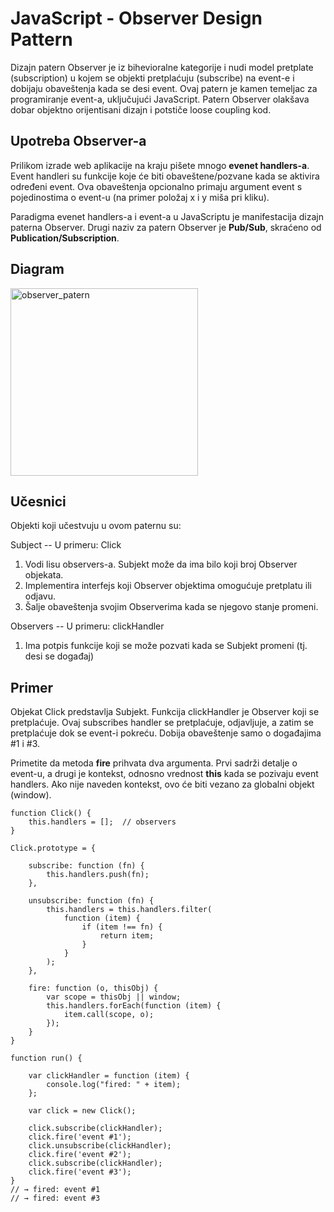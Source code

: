 # JavaScript - Observer Design Pattern

Dizajn patern Observer je iz bihevioralne kategorije i nudi model pretplate (subscription) u kojem se objekti pretplaćuju (subscribe) na event-e i dobijaju obaveštenja kada se desi event. Ovaj patern je kamen temeljac za programiranje event-a, uključujući JavaScript. Patern Observer olakšava dobar objektno orijentisani dizajn i potstiče loose coupling kod.

## Upotreba Observer-a

Prilikom izrade web aplikacije na kraju pišete mnogo **evenet handlers-a**. Event handleri su funkcije koje će biti obaveštene/pozvane kada se aktivira određeni event. Ova obaveštenja opcionalno primaju argument event s pojedinostima o event-u (na primer položaj x i y miša pri kliku).

Paradigma evenet handlers-a i event-a u JavaScriptu je manifestacija dizajn paterna Observer. Drugi naziv za patern Observer je **Pub/Sub**, skraćeno od **Publication/Subscription**.

## Diagram

<img width="300" alt="observer_patern" src="https://user-images.githubusercontent.com/21141150/206925042-4cf2a6f2-b3bc-4d11-9c7c-673febfc0947.png">

## Učesnici

Objekti koji učestvuju u ovom paternu su:

Subject -- U primeru: Click
1. Vodi lisu observers-a. Subjekt može da ima bilo koji broj Observer objekata.
2. Implementira interfejs koji Observer objektima omogućuje pretplatu ili odjavu.
3. Šalje obaveštenja svojim Observerima kada se njegovo stanje promeni.

Observers -- U primeru: clickHandler
1. Ima potpis funkcije koji se može pozvati kada se Subjekt promeni (tj. desi se događaj)


## Primer

Objekat Click predstavlja Subjekt. Funkcija clickHandler je Observer koji se pretplaćuje. Ovaj subscribes handler se pretplaćuje, odjavljuje, a zatim se pretplaćuje dok se event-i pokreću. Dobija obaveštenje samo o događajima #1 i #3.

Primetite da metoda **fire** prihvata dva argumenta. Prvi sadrži detalje o event-u, a drugi je kontekst, odnosno vrednost **this** kada se pozivaju event handlers. Ako nije naveden kontekst, ovo će biti vezano za globalni objekt (window).

```
function Click() {
    this.handlers = [];  // observers
}

Click.prototype = {

    subscribe: function (fn) {
        this.handlers.push(fn);
    },

    unsubscribe: function (fn) {
        this.handlers = this.handlers.filter(
            function (item) {
                if (item !== fn) {
                    return item;
                }
            }
        );
    },

    fire: function (o, thisObj) {
        var scope = thisObj || window;
        this.handlers.forEach(function (item) {
            item.call(scope, o);
        });
    }
}

function run() {

    var clickHandler = function (item) {
        console.log("fired: " + item);
    };

    var click = new Click();

    click.subscribe(clickHandler);
    click.fire('event #1');
    click.unsubscribe(clickHandler);
    click.fire('event #2');
    click.subscribe(clickHandler);
    click.fire('event #3');
}
// → fired: event #1
// → fired: event #3
```
